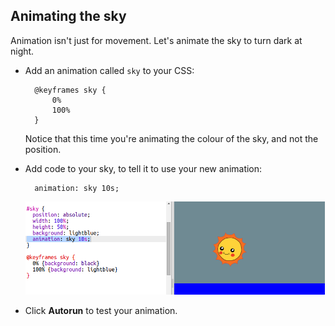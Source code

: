 ## Animating the sky

Animation isn't just for movement. Let's animate the sky to turn dark at night.

+ Add an animation called `sky` to your CSS:
    
        @keyframes sky {
            0%
            100%
        }
        
    
    Notice that this time you're animating the colour of the sky, and not the position.

+ Add code to your sky, to tell it to use your new animation:
    
        animation: sky 10s;
        
    
    ![captura de pantalla](images/sunrise-sky.png)

+ Click **Autorun** to test your animation.